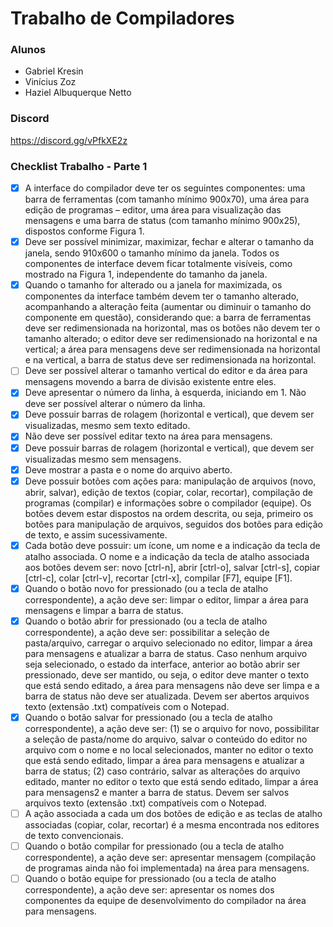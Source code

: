 # Trabalho de Compiladores #

### Alunos ###
* Gabriel Kresin
* Vinícius Zoz
* Haziel Albuquerque Netto

### Discord ###
https://discord.gg/vPfkXE2z

### Checklist Trabalho - Parte 1 ###

- [x] A interface do compilador deve ter os seguintes componentes: uma barra de ferramentas (com tamanho mínimo
900x70), uma área para edição de programas – editor, uma área para visualização das mensagens e uma
barra de status (com tamanho mínimo 900x25), dispostos conforme Figura 1.
- [x] Deve ser possível minimizar, maximizar, fechar e alterar o tamanho da janela, sendo 910x600 o tamanho
mínimo da janela. Todos os componentes de interface devem ficar totalmente visíveis, como mostrado na
Figura 1, independente do tamanho da janela.
- [x] Quando o tamanho for alterado ou a janela for maximizada, os componentes da interface também devem ter o
tamanho alterado, acompanhando a alteração feita (aumentar ou diminuir o tamanho do componente em
questão), considerando que: a barra de ferramentas deve ser redimensionada na horizontal, mas os botões não
devem ter o tamanho alterado; o editor deve ser redimensionado na horizontal e na vertical; a área para
mensagens deve ser redimensionada na horizontal e na vertical, a barra de status deve ser redimensionada na
horizontal.
- [ ] Deve ser possível alterar o tamanho vertical do editor e da área para mensagens movendo a barra de divisão
existente entre eles.
- [x] Deve apresentar o número da linha, à esquerda, iniciando em 1. Não deve ser possível alterar o número da
linha.
- [x] Deve possuir barras de rolagem (horizontal e vertical), que devem ser visualizadas, mesmo sem texto editado.
- [x] Não deve ser possível editar texto na área para mensagens.
- [x] Deve possuir barras de rolagem (horizontal e vertical), que devem ser visualizadas mesmo sem mensagens.
- [x] Deve mostrar a pasta e o nome do arquivo aberto.
- [x] Deve possuir botões com ações para: manipulação de arquivos (novo, abrir, salvar), edição de textos (copiar,
colar, recortar), compilação de programas (compilar) e informações sobre o compilador (equipe). Os botões
devem estar dispostos na ordem descrita, ou seja, primeiro os botões para manipulação de arquivos, seguidos
dos botões para edição de texto, e assim sucessivamente.
- [X] Cada botão deve possuir: um ícone, um nome e a indicação da tecla de atalho associada. O nome e a
indicação da tecla de atalho associada aos botões devem ser: novo [ctrl-n], abrir [ctrl-o], salvar [ctrl-s], copiar
[ctrl-c], colar [ctrl-v], recortar [ctrl-x], compilar [F7], equipe [F1].
- [x] Quando o botão novo for pressionado (ou a tecla de atalho correspondente), a ação deve ser: limpar o editor,
limpar a área para mensagens e limpar a barra de status.
- [x] Quando o botão abrir for pressionado (ou a tecla de atalho correspondente), a ação deve ser: possibilitar a
seleção de pasta/arquivo, carregar o arquivo selecionado no editor, limpar a área para mensagens e atualizar a
barra de status. Caso nenhum arquivo seja selecionado, o estado da interface, anterior ao botão abrir ser
pressionado, deve ser mantido, ou seja, o editor deve manter o texto que está sendo editado, a área para
mensagens não deve ser limpa e a barra de status não deve ser atualizada. Devem ser abertos arquivos texto
(extensão .txt) compatíveis com o Notepad.
- [x] Quando o botão salvar for pressionado (ou a tecla de atalho correspondente), a ação deve ser: (1) se o arquivo
for novo, possibilitar a seleção de pasta/nome do arquivo, salvar o conteúdo do editor no arquivo com o nome e
no local selecionados, manter no editor o texto que está sendo editado, limpar a área para mensagens e
atualizar a barra de status; (2) caso contrário, salvar as alterações do arquivo editado, manter no editor o texto
que está sendo editado, limpar a área para mensagens2 e manter a barra de status. Devem ser salvos
arquivos texto (extensão .txt) compatíveis com o Notepad.
- [ ] A ação associada a cada um dos botões de edição e as teclas de atalho associadas (copiar, colar, recortar) é
a mesma encontrada nos editores de texto convencionais. 
- [ ] Quando o botão compilar for pressionado (ou a tecla de atalho correspondente), a ação deve ser: apresentar
mensagem (compilação de programas ainda não foi implementada) na área para mensagens.
- [ ] Quando o botão equipe for pressionado (ou a tecla de atalho correspondente), a ação deve ser: apresentar os
nomes dos componentes da equipe de desenvolvimento do compilador na área para mensagens.
